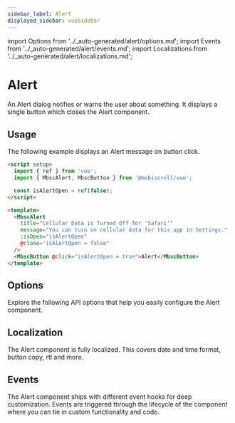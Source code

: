 ```yaml
---
sidebar_label: Alert
displayed_sidebar: vueSidebar
---
```


import Options from '../\_auto-generated/alert/options.md';
import Events from '../\_auto-generated/alert/events.md';
import Localizations from '../\_auto-generated/alert/localizations.md';

# Alert

An Alert dialog notifies or warns the user about something. It displays a single button which closes the Alert component.

## Usage

The following example displays an Alert message on button click.

```html
<script setup>
  import { ref } from 'vue';
  import { MbscAlert, MbscButton } from '@mobiscroll/vue';

  const isAlertOpen = ref(false);
</script>

<template>
  <MbscAlert
    title="Cellular Data is Turned Off for 'Safari'"
    message="You can turn on cellular data for this app in Settings."
    :isOpen="isAlertOpen"
    @close="isAlertOpen = false"
  />
  <MbscButton @click="isAlertOpen = true">Alert</MbscButton>
</template>
```

<div className="option-list">

## Options
Explore the following API options that help you easily configure the Alert component.

<Options />

## Localization
The Alert component is fully localized. This covers date and time format, button copy, rtl and more.

<Localizations />

## Events
The Alert component ships with different event hooks for deep customization. Events are triggered through the lifecycle of the component where you can tie in custom functionality and code.

<Events />

</div>
